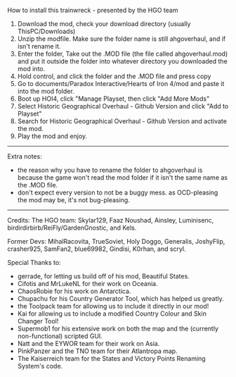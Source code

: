 How to install this trainwreck - presented by the HGO team
1) Download the mod, check your download directory (usually ThisPC/Downloads)
2) Unzip the modfile. Make sure the folder name is still ahgoverhaul, and if isn't rename it.
3) Enter the folder, Take out the .MOD file (the file called ahgoverhaul.mod) and put it outside the folder into whatever directory you downloaded the mod into.
4) Hold control, and click the folder and the .MOD file and press copy
5) Go to documents/Paradox Interactive/Hearts of Iron 4/mod and paste it into the mod folder.
6) Boot up HOI4, click "Manage Playset, then click "Add More Mods" 
7) Select Historic Geographical Overhaul - Github Version and click "Add to Playset"
8) Search for Historic Geographical Overhaul - Github Version and activate the mod.
9) Play the mod and enjoy.
---------------
Extra notes:

- the reason why you have to rename the folder to ahgoverhaul is because the game won't read the mod folder if it isn't the same name as the .MOD file.
- don't expect every version to not be a buggy mess. as OCD-pleasing the mod may be, it's not bug-pleasing.
---------------
Credits:
The HGO team: Skylar129, Faaz Noushad, Ainsley, Luminisenc, birdirdirbirb/ReiFly/GardenGnostic, and Kels.

Former Devs: MihalRacovita, TrueSoviet, Holy Doggo, Generalis, JoshyFlip, crasher925, SamFan2, blue69982, Gindisi, K0rhan, and scryl.

Special Thanks to:
- gerrade, for letting us build off of his mod, Beautiful States.
- Cifotis and MrLukeNL for their work on Oceania.
- ChaosRobie for his work on Antarctica.
- Chupachu for his Country Generator Tool, which has helped us greatly.
- the Toolpack team for allowing us to include it directly in our mod!
- Kai for allowing us to include a modified Country Colour and Skin Changer Tool!
- Supermob1 for his extensive work on both the map and the (currently non-functional) scripted GUI.
- Natt and the EYWOR team for their work on Asia.
- PinkPanzer and the TNO team for their Atlantropa map.
- The Kaiserreich team for the States and Victory Points Renaming System's code.
